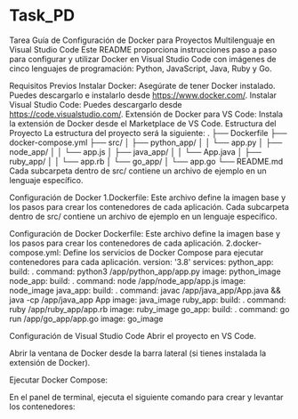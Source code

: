 # Task_PD
 Tarea
Guía de Configuración de Docker para Proyectos Multilenguaje en Visual Studio Code
Este README proporciona instrucciones paso a paso para configurar y utilizar Docker en Visual Studio Code con imágenes de cinco lenguajes de programación: Python, JavaScript, Java, Ruby y Go.

Requisitos Previos
Instalar Docker: Asegúrate de tener Docker instalado. Puedes descargarlo e instalarlo desde https://www.docker.com/.
Instalar Visual Studio Code: Puedes descargarlo desde https://code.visualstudio.com/.
Extensión de Docker para VS Code: Instala la extensión de Docker desde el Marketplace de VS Code.
Estructura del Proyecto
La estructura del proyecto será la siguiente:
.
├── Dockerfile
├── docker-compose.yml
├── src/
│   ├── python_app/
│   │   └── app.py
│   ├── node_app/
│   │   └── app.js
│   ├── java_app/
│   │   └── App.java
│   ├── ruby_app/
│   │   └── app.rb
│   └── go_app/
│       └── app.go
└── README.md
Cada subcarpeta dentro de src/ contiene un archivo de ejemplo en un lenguaje específico.

Configuración de Docker
1.Dockerfile: Este archivo define la imagen base y los pasos para crear los contenedores de cada aplicación.
Cada subcarpeta dentro de src/ contiene un archivo de ejemplo en un lenguaje específico.

Configuración de Docker
Dockerfile: Este archivo define la imagen base y los pasos para crear los contenedores de cada aplicación.
2.docker-compose.yml: Define los servicios de Docker Compose para ejecutar contenedores para cada aplicación.
version: '3.8'
services:
  python_app:
    build: .
    command: python3 /app/python_app/app.py
    image: python_image
  node_app:
    build: .
    command: node /app/node_app/app.js
    image: node_image
  java_app:
    build: .
    command: javac /app/java_app/App.java && java -cp /app/java_app App
    image: java_image
  ruby_app:
    build: .
    command: ruby /app/ruby_app/app.rb
    image: ruby_image
  go_app:
    build: .
    command: go run /app/go_app/app.go
    image: go_image

Configuración de Visual Studio Code
Abrir el proyecto en VS Code.

Abrir la ventana de Docker desde la barra lateral (si tienes instalada la extensión de Docker).

Ejecutar Docker Compose:

En el panel de terminal, ejecuta el siguiente comando para crear y levantar los contenedores:
